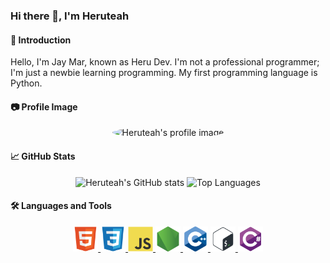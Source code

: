 ### Hi there 👋, I'm Heruteah

#### 👋 Introduction
Hello, I'm Jay Mar, known as Heru Dev. I'm not a professional programmer; I'm just a newbie learning programming. My first programming language is Python.

#### 📷 Profile Image
<p align="center">
  <img src="https://i.imgur.com/xj2VML4.jpeg" alt="Heruteah's profile image" width="150" height="150" style="border-radius: 50%;"/>
</p>

#### 📈 GitHub Stats
<p align="center">
  <img src="https://github-readme-stats.vercel.app/api?username=Heruteah&show_icons=true&theme=radical&include_all_commits=true&count_private=true" alt="Heruteah's GitHub stats" />
  <img src="https://github-readme-stats.vercel.app/api/top-langs/?username=Heruteah&layout=compact&theme=radical" alt="Top Languages" />
</p>

#### 🛠️ Languages and Tools
<p align="center">
  <a href="https://developer.mozilla.org/en-US/docs/Web/HTML" target="_blank">
    <img src="https://raw.githubusercontent.com/devicons/devicon/master/icons/html5/html5-original.svg" alt="HTML5" width="40" height="40"/>
  </a>
  <a href="https://developer.mozilla.org/en-US/docs/Web/CSS" target="_blank">
    <img src="https://raw.githubusercontent.com/devicons/devicon/master/icons/css3/css3-original.svg" alt="CSS3" width="40" height="40"/>
  </a>
  <a href="https://developer.mozilla.org/en-US/docs/Web/JavaScript" target="_blank">
    <img src="https://raw.githubusercontent.com/devicons/devicon/master/icons/javascript/javascript-original.svg" alt="JavaScript" width="40" height="40"/>
  </a>
  <a href="https://nodejs.org" target="_blank">
    <img src="https://raw.githubusercontent.com/devicons/devicon/master/icons/nodejs/nodejs-original.svg" alt="Node.js" width="40" height="40"/>
  </a>
  <a href="https://isocpp.org/" target="_blank">
    <img src="https://raw.githubusercontent.com/devicons/devicon/master/icons/cplusplus/cplusplus-original.svg" alt="C++" width="40" height="40"/>
  </a>
  <a href="https://www.gnu.org/software/bash/" target="_blank">
    <img src="https://raw.githubusercontent.com/devicons/devicon/master/icons/bash/bash-original.svg" alt="Bash" width="40" height="40"/>
  </a>
  <a href="https://learn.microsoft.com/en-us/dotnet/csharp/" target="_blank">
    <img src="https://raw.githubusercontent.com/devicons/devicon/master/icons/csharp/csharp-original.svg" alt="C#" width="40" height="40"/>
  </a>
</p>
